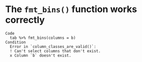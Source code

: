 # The `fmt_bins()` function works correctly

    Code
      tab %>% fmt_bins(columns = b)
    Condition
      Error in `column_classes_are_valid()`:
      ! Can't select columns that don't exist.
      x Column `b` doesn't exist.

